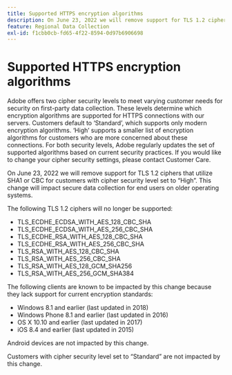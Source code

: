 ```yaml
---
title: Supported HTTPS encryption algorithms
description: On June 23, 2022 we will remove support for TLS 1.2 ciphers that utilize SHA1 or CBC for customers with cipher security level set to “High”.
feature: Regional Data Collection
exl-id: f1cbb0cb-fd65-4f22-8594-0d97b6906698
---
```

# Supported HTTPS encryption algorithms

Adobe offers two cipher security levels to meet varying customer needs for security on first-party data collection. These levels determine which encryption algorithms are supported for HTTPS connections with our servers. Customers default to ‘Standard’, which supports only modern encryption algorithms. ‘High’ supports a smaller list of encryption algorithms for customers who are more concerned about these connections. For both security levels, Adobe regularly updates the set of supported algorithms based on current security practices. If you would like to change your cipher security settings, please contact Customer Care.
 
On June 23, 2022 we will remove support for TLS 1.2 ciphers that utilize SHA1 or CBC for customers with cipher security level set to “High”.  This change will impact secure data collection for end users on older operating systems.  

The following TLS 1.2 ciphers will no longer be supported: 
 
* TLS_ECDHE_ECDSA_WITH_AES_128_CBC_SHA 
* TLS_ECDHE_ECDSA_WITH_AES_256_CBC_SHA 
* TLS_ECDHE_RSA_WITH_AES_128_CBC_SHA 
* TLS_ECDHE_RSA_WITH_AES_256_CBC_SHA 
* TLS_RSA_WITH_AES_128_CBC_SHA 
* TLS_RSA_WITH_AES_256_CBC_SHA 
* TLS_RSA_WITH_AES_128_GCM_SHA256 
* TLS_RSA_WITH_AES_256_GCM_SHA384 
 
The following clients are known to be impacted by this change because they lack support for current encryption standards: 
 
* Windows 8.1 and earlier (last updated in 2018) 
* Windows Phone 8.1 and earlier (last updated in 2016) 
* OS X 10.10 and earlier (last updated in 2017) 
* iOS 8.4 and earlier (last updated in 2015) 
 
Android devices are not impacted by this change. 
 
Customers with cipher security level set to “Standard” are not impacted by this change.
